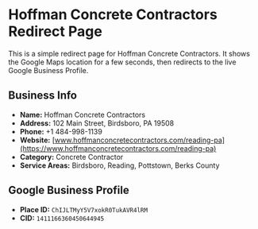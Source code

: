 # Hoffman Concrete Contractors Redirect Page

This is a simple redirect page for Hoffman Concrete Contractors.
It shows the Google Maps location for a few seconds, then redirects to the live Google Business Profile.

## Business Info
- **Name:** Hoffman Concrete Contractors
- **Address:** 102 Main Street, Birdsboro, PA 19508
- **Phone:** +1 484-998-1139
- **Website:** [www.hoffmanconcretecontractors.com/reading-pa](https://www.hoffmanconcretecontractors.com/reading-pa)
- **Category:** Concrete Contractor
- **Service Areas:** Birdsboro, Reading, Pottstown, Berks County

## Google Business Profile
- **Place ID:** `ChIJLTMyY5V7xokR0TukAVR4lRM`
- **CID:** `1411166360450644945`


